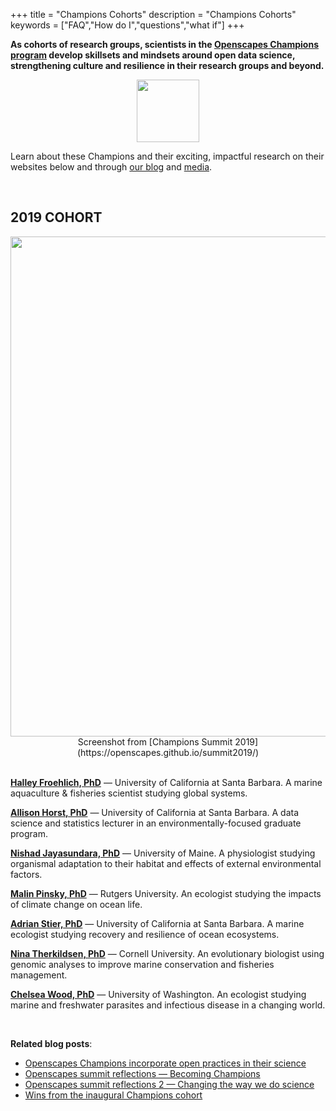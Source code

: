 +++
title = "Champions Cohorts"
description = "Champions Cohorts"
keywords = ["FAQ","How do I","questions","what if"]
+++


**As cohorts of research groups, scientists in the [Openscapes Champions program](/champions) develop skillsets and mindsets around open data science, strengthening culture and resilience in their research groups and beyond.**

<center>
    <img src="/img/horst_openscapes_desert_roadrunner.png" width="100px">
</center>


Learn about these Champions and their exciting, impactful research on their websites below and through [our blog](/blog) and [media](/media). 

<br>

## 2019 COHORT 

<center>
  <a href="https://openscapes.github.io/summit2019/"> 
    <img src="/img/blog/summit/openscapes-summit-web-champions.png" width="800px">
  </a>
   <figcaption>Screenshot from [Champions Summit 2019](https://openscapes.github.io/summit2019/)</figcaption>
</center>

<br>

[**Halley Froehlich, PhD**](https://halleyfroehlich.wordpress.com/) — University of California at Santa Barbara. 
A marine aquaculture & fisheries scientist studying global systems. 

[**Allison Horst, PhD**](https://www.bren.ucsb.edu/people/Faculty/allison_horst.htm) — University of California at Santa Barbara. 
A data science and statistics lecturer in an environmentally-focused graduate program.

[**Nishad Jayasundara, PhD**](https://umaine.edu/marine/faculty/nishad-jayasundara/) — University of Maine. 
A physiologist studying organismal adaptation to their habitat and effects of external environmental factors.

[**Malin Pinsky, PhD**](http://pinsky.marine.rutgers.edu/) — Rutgers University.
An ecologist studying the impacts of climate change on ocean life.

[**Adrian Stier, PhD**](https://www.oceanrecoveries.com/) — University of California at Santa Barbara. 
A marine ecologist studying recovery and resilience of ocean ecosystems. 

[**Nina Therkildsen, PhD**](https://www.therkildsenlab.com/) — Cornell University. 
An evolutionary biologist using genomic analyses to improve marine conservation and fisheries management.

[**Chelsea Wood, PhD**](https://chelsealwood.wordpress.com/) — University of Washington. 
An ecologist studying marine and freshwater parasites and infectious disease in a changing world.

<br>

<!---
Supercharge
Julia S. Stewart Lowndes, Halley E. Froehlich, Allison Horst, Nishad Jayasundara, Malin L. Pinsky, Adrian C. Stier, Nina O. Therkildsen & Chelsea L. Wood
--->

**Related blog posts**: 

- [Openscapes Champions incorporate open practices in their science](https://www.openscapes.org/blog/2019/03/27/champions-incorporate-open-science/)
- [Openscapes summit reflections — Becoming Champions](https://www.openscapes.org/blog/2019/04/08/summit-reflections1/)
- [Openscapes summit reflections 2 — Changing the way we do science](https://www.openscapes.org/blog/2019/04/25/summit-reflections2/)
- [Wins from the inaugural Champions cohort](https://www.openscapes.org/blog/2019/06/12/wins-cohort1/)

<br>


